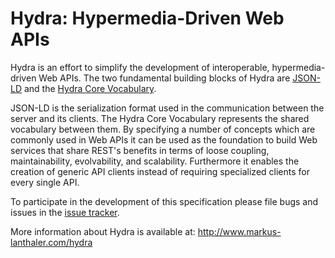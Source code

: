 Hydra: Hypermedia-Driven Web APIs
=====================================================================

Hydra is an effort to simplify the development of interoperable,
hypermedia-driven Web APIs. The two fundamental building blocks of
Hydra are [JSON-LD][1] and the [Hydra Core Vocabulary][2].

JSON-LD is the serialization format used in the communication between
the server and its clients. The Hydra Core Vocabulary represents the
shared vocabulary between them. By specifying a number of concepts
which are commonly used in Web APIs it can be used as the foundation
to build Web services that share REST's benefits in terms of loose
coupling, maintainability, evolvability, and scalability. Furthermore
it enables the creation of generic API clients instead of requiring
specialized clients for every single API.

To participate in the development of this specification please file
bugs and issues in the [issue tracker][3].

More information about Hydra is available at:
http://www.markus-lanthaler.com/hydra


[1]: http://www.w3.org/TR/json-ld/
[2]: http://www.markus-lanthaler.com/hydra/spec/latest/core/
[3]: https://github.com/lanthaler/Hydra/issues
